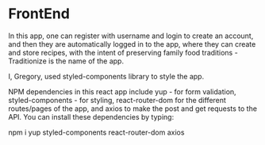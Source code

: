 # FrontEnd

In this app, one can register with username and login to create an account, and then they are automatically logged in to the app, where they can create and store recipes, with the intent of preserving family food traditions - Traditionize is the name of the app.

I, Gregory, used styled-components library to style the app.

NPM dependencies in this react app include yup - for form validation, styled-components - for styling, react-router-dom for the different routes/pages of the app, and axios to make the post and get requests to the API.  You can install these dependencies by typing:

npm i yup styled-components react-router-dom axios

